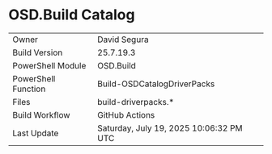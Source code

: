 ﻿# OSD.Build Catalog

| | |
|-|-|
| Owner | David Segura |
| Build Version | 25.7.19.3 |
| PowerShell Module | OSD.Build |
| PowerShell Function | Build-OSDCatalogDriverPacks |
| Files | build-driverpacks.* |
| Build Workflow | GitHub Actions |
| Last Update | Saturday, July 19, 2025 10:06:32 PM UTC |
